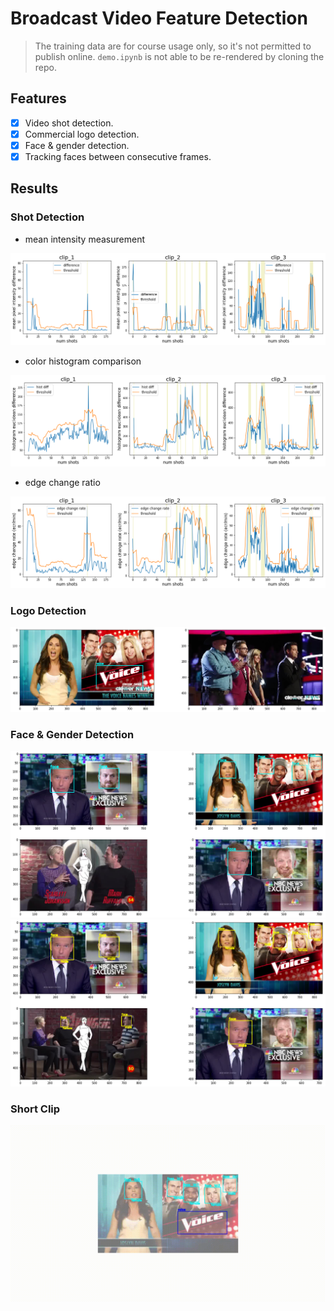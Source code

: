 # Broadcast Video Feature Detection
> The training data are for course usage only, so it's not permitted to publish online. `demo.ipynb` is not able to be re-rendered by cloning the repo.

## Features

* [x] Video shot detection.
* [x] Commercial logo detection.
* [x] Face & gender detection.
* [x] Tracking faces between consecutive frames.

## Results
### Shot Detection

- mean intensity measurement
<img src="pic/mid.png"/>

- color histogram comparison
<img src="pic/hist.png"/>

- edge change ratio
<img src="pic/ecr.png"/>

### Logo Detection
<img src="pic/logo.png"/>

### Face & Gender Detection
<img src="pic/face_det.png"/>
<img src="pic/gender.png"/>

### Short Clip
<img src="pic/clip2.gif"/>
